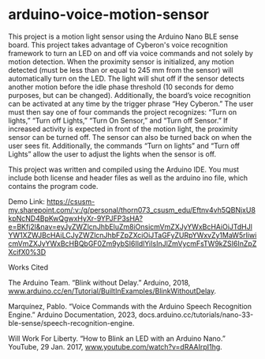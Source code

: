 # arduino-voice-motion-sensor
This project is a motion light sensor using the Arduino Nano BLE sense board. This project takes advantage of Cyberon's voice recognition framework to turn an LED on and off via voice commands and not solely by motion detection.
When the proximity sensor is initialized, any motion detected  (must be less than or equal to 245 mm from the sensor) will automatically turn on the LED. The light will shut off if the sensor detects another motion before the idle phase threshold (10 seconds for demo purposes, but can be changed). Additionally, the board’s voice recognition can be activated at any time by the trigger phrase “Hey Cyberon.” The user must then say one of four commands the project recognizes: “Turn on lights,” “Turn off Lights,” “Turn On Sensor,” and “Turn off Sensor.” If increased activity is expected in front of the motion light, the proximity sensor can be turned off. The sensor can also be turned back on when the user sees fit. Additionally, the commands “Turn on lights” and “Turn off Lights” allow the user to adjust the lights when the sensor is off.

This project was written and compiled using the Arduino IDE. You must include both license and header files as well as the arduino ino file, which contains the program code.

Demo Link: https://csusm-my.sharepoint.com/:v:/g/personal/thorn073_csusm_edu/Eftnv4vh5QBNjxU8kpNcND4BpKwQgwxHyXr-9YPJFP3sHA?e=BKfj2l&nav=eyJyZWZlcnJhbEluZm8iOnsicmVmZXJyYWxBcHAiOiJTdHJlYW1XZWJBcHAiLCJyZWZlcnJhbFZpZXciOiJTaGFyZURpYWxvZy1MaW5rIiwicmVmZXJyYWxBcHBQbGF0Zm9ybSI6IldlYiIsInJlZmVycmFsTW9kZSI6InZpZXcifX0%3D

Works Cited

The Arduino Team. “Blink without Delay.” Arduino, 2018, www.arduino.cc/en/Tutorial/BuiltInExamples/BlinkWithoutDelay. 

Marquínez, Pablo. “Voice Commands with the Arduino Speech Recognition Engine.” Arduino Documentation, 2023, docs.arduino.cc/tutorials/nano-33-ble-sense/speech-recognition-engine. 

Will Work For Liberty. “How to Blink an LED with an Arduino Nano.” YouTube, 29 Jan. 2017, www.youtube.com/watch?v=dRAAIrpI1hg. 
